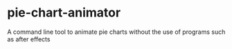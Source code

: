 # pie-chart-animator
A command line tool to animate pie charts without the use of programs such as after effects
